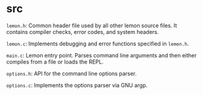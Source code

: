# src 
`lemon.h`: Common header file used by all other lemon source files. It contains compiler checks, error codes, and system headers.

`lemon.c`: Implements debugging and error functions specified in `lemon.h`.

`main.c`: Lemon entry point. Parses command line arguments and then either compiles from a file or loads the REPL.

`options.h`: API for the command line options parser.

`options.c`: Implements the options parser via GNU argp.
